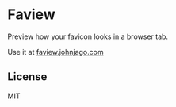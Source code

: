 # Faview

Preview how your favicon looks in a browser tab.

Use it at [faview.johnjago.com](https://faview.johnjago.com)

## License

MIT
